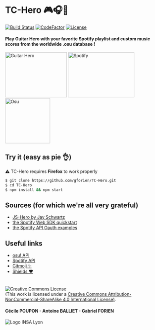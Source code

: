 # TC-Hero :video_game::headphones::musical_score:
[![Build Status](https://img.shields.io/travis/com/gforien/TC-Hero.svg?style=flat)](https://travis-ci.com/gforien/TC-Hero)
[![CodeFactor](https://www.codefactor.io/repository/github/gforien/tc-hero/badge)](https://www.codefactor.io/repository/github/gforien/tc-hero)
[![License](https://img.shields.io/static/v1.svg?label=License&message=CC%20BY-NC-SA%204.0&color=ff69b4&style=flat)](https://creativecommons.org/licenses/by-nc-sa/4.0/)
#### Play Guitar Hero with your favorite Spotify playlist and custom music scores from the worldwide .osu database !
<p float="left">
    <img src="https://upload.wikimedia.org/wikipedia/fr/3/38/Guitar_Hero_Logo.png" alt="Guitar Hero" height="145" width="199">
    <img src="https://www.neonmag.fr/content/uploads/2019/04/color-spotify-logo.jpg" alt="Spotify" height="145" width="214">
    <img src="https://upload.wikimedia.org/wikipedia/commons/4/41/Osu_new_logo.png" alt="Osu" height="145" width="145">
</p>

## Try it (easy as pie :ok_hand:)
:warning: TC-Hero requires **Firefox** to work properly
```bash
$ git clone https://github.com/gforien/TC-Hero.git
$ cd TC-Hero
$ npm install && npm start
```

## Sources (for which we're all very grateful)
- [JS-Hero by Jay Schwartz](https://github.com/jyschwrtz/JS-Hero)
- [the Spotify Web SDK quickstart](https://developer.spotify.com/documentation/web-playback-sdk/quick-start/)
- [the Spotify API Oauth examples](https://github.com/spotify/web-api-auth-examples)

## Useful links
- [osu! API](https://github.com/ppy/osu-api/wiki)
- [Spotify API](https://developer.spotify.com/console/albums/)
- [Gitmoji :sparkles:](https://gitmoji.carloscuesta.me/)
- [Shields :heart:](https://shields.io/category/activity)

#
<a rel="license" href="http://creativecommons.org/licenses/by-nc-sa/4.0/"><img alt="Creative Commons License" style="border-width:0" src="https://i.creativecommons.org/l/by-nc-sa/4.0/88x31.png" /></a><br />(This work is licensed under a <a rel="license" href="http://creativecommons.org/licenses/by-nc-sa/4.0/">Creative Commons Attribution-NonCommercial-ShareAlike 4.0 International License)</a>.
#### Cécile POUPON - Antoine BALLIET - Gabriel FORIEN
![Logo INSA Lyon](https://upload.wikimedia.org/wikipedia/commons/b/b9/Logo_INSA_Lyon_%282014%29.svg)
